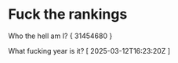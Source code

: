 # Fuck the rankings

Who the hell am I?
{ 31454680 }

What fucking year is it?
[ 2025-03-12T16:23:20Z ]
